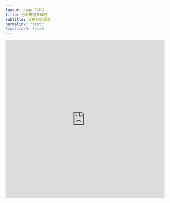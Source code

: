 ```yaml
---
layout: page_FCDS
title: 台灣真菌多樣性
subtitle: 公民科學調查
permalink: "test"
#published: false
---
```

<iframe referrerpolicy="no-referrer-when-downgrade" height="500" width="100%" style="border:none;" src="https://script.google.com/macros/s/AKfycbwwiWe5x7NjRAS3WAVH5Q2MimNvhCV7ELDg_swdGxhXME5SfxKwDA2IIlCmEgRDLp22xg/exec/"></iframe>

